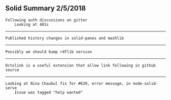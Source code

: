 Solid Summary 2/5/2018
---
    Following auth discussions on gitter
        Looking at 401s
---
    Published history changes in solid-panes and mashlib
---
    Possibly we should bump rdflib version
---
    Octolink is a useful extension that allow link following in github source
---
    Looking at Nina Chaubul fix for #639, error message, in node-solid-serve
        Issue was tagged "help wanted"
